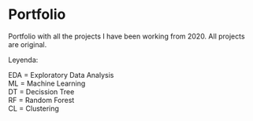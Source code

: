 # Portfolio
Portfolio with all the projects I have been working from 2020.
All projects are original.

Leyenda:

EDA = Exploratory Data Analysis \
ML = Machine Learning \
DT = Decission Tree \
RF = Random Forest \
CL = Clustering
